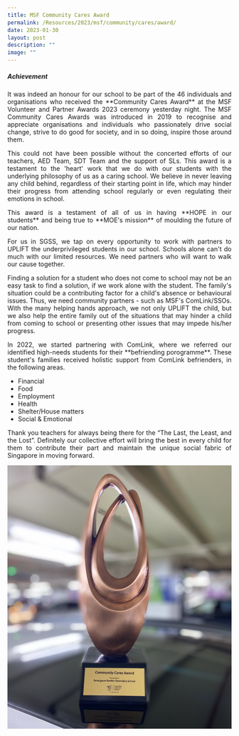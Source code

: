 ```yaml
---
title: MSF Community Cares Award
permalink: /Resources/2023/msf/community/cares/award/
date: 2023-01-30
layout: post
description: ""
image: ""
---
```

##### **Achievement**

<p style="text-align: justify;">It was indeed an honour for our school to be part of the 46 individuals and organisations who received the **Community Cares Award** at the MSF Volunteer and Partner Awards 2023 ceremony yesterday night. The MSF Community Cares Awards was introduced in 2019 to recognise and appreciate organisations and individuals who passionately drive social change, strive to do good for society, and in so doing, inspire those around them.
	

<p style="text-align: justify;">This could not have been possible without the concerted efforts of our teachers, AED Team, SDT Team and the support of SLs. This award is a testament to the 'heart' work that we do with our students with the underlying philosophy of us as a caring school. We believe in never leaving any child behind, regardless of their starting point in life, which may hinder their progress from attending school regularly or even regulating their emotions in school.
	
<p style="text-align: justify;">This award is a testament of all of us in having **HOPE in our students** and being true to **MOE's mission** of moulding the future of our nation.
	
<p style="text-align: justify;">For us in SGSS, we tap on every opportunity to work with partners to UPLIFT the underprivileged students in our school. Schools alone can't do much with our limited resources. We need partners who will want to walk our cause together.
	
<p style="text-align: justify;">Finding a solution for a student who does not come to school may not be an easy task to find a solution, if we work alone with the student. The family's situation could be a contributing factor for a child's absence or behavioural issues. Thus, we need community partners - such as MSF's ComLink/SSOs. With the many helping hands approach, we not only UPLIFT the child, but we also help the entire family out of the situations that may hinder a child from coming to school or presenting other issues that may impede his/her progress.
	
<p style="text-align: justify;">In 2022, we started partnering with ComLink, where we referred our identified high-needs students for their **befriending porogramme**. These student's families received holistic support from ComLink befrienders, in the following areas.
	
*   Financial
*   Food
*   Employment
*   Health
*   Shelter/House matters
*   Social & Emotional
	
<p style="text-align: justify;">Thank you teachers for always being there for the “The Last, the Least, and the Lost”. Definitely our collective effort will bring the best in every child for them to contribute their part and maintain the unique social fabric of Singapore in moving forward.
	

![](/images/msf.jpg)